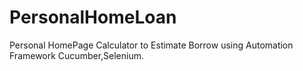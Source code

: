 # PersonalHomeLoan
Personal HomePage Calculator to Estimate Borrow using Automation Framework Cucumber,Selenium.
